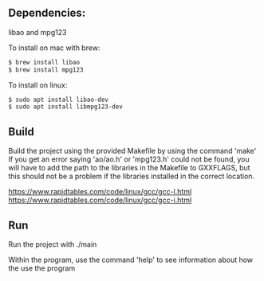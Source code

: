 <h2>Dependencies:</h2>
libao and mpg123</br>

To install on mac with brew:</br>

```bash
$ brew install libao
$ brew install mpg123
```

To install on linux:

```bash
$ sudo apt install libao-dev
$ sudo apt install libmpg123-dev
```

<h2>Build</h2>
Build the project using the provided Makefile by using the command 'make'
If you get an error saying 'ao/ao.h' or 'mpg123.h' could not be found, you will have to add the path to the libraries in the Makefile to GXXFLAGS, but this should not be a problem if the libraries installed in the correct location.

https://www.rapidtables.com/code/linux/gcc/gcc-l.html
https://www.rapidtables.com/code/linux/gcc/gcc-i.html

<h2>Run</h2>
Run the project with ./main

Within the program, use the command 'help' to see information about how the use the program
